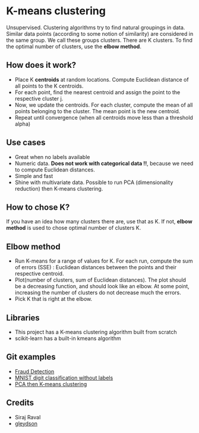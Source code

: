 # K-means clustering
Unsupervised. Clustering algorithms try to find natural groupings in data. 
Similar data points (according to some notion of similarity) are considered in the same group. 
We call these groups clusters. There are K clusters. To find the optimal number of clusters, use the **elbow method**.

## How does it work?

* Place K **centroids** at random locations. Compute Euclidean distance of all points to the K centroids. 
* For each point, find the nearest centroid and assign the point to the respective cluster j.
* Now, we update the centroids. For each cluster, compute the mean of all points belonging to the cluster. The mean point 
is the new centroid.
* Repeat until convergence (when all centroids move less than a threshold alpha)

## Use cases

* Great when no labels available
* Numeric data. **Does not work with categorical data !!**, because we need to compute Euclidean distances. 
* Simple and fast
* Shine with multivariate data. Possible to run PCA (dimensionality reduction) then K-means clustering.

## How to chose K?

If you have an idea how many clusters there are, use that as K. If not, **elbow method** is used to chose optimal number of clusters K.

## Elbow method

* Run K-means for a range of values for K. For each run, compute the sum of errors (SSE) : Euclidean distances between the points and their respective centroid. 
* Plot(number of clusters, sum of Euclidean distances). The plot should be a decreasing function, and should look like an elbow.
At some point, increasing the number of clusters do not decrease much the errors.
* Pick K that is right at the elbow. 

## Libraries 
* This project has a K-means clustering algorithm built from scratch 
* scikit-learn has a built-in kmeans algorithm

## Git examples

* [Fraud Detection](https://github.com/georgymh/ml-fraud-detection) 
* [MNIST digit classification without labels](https://github.com/Datamine/MNIST-K-Means-Clustering/blob/master/Kmeans.ipynb) 
* [PCA then K-means clustering](https://github.com/yesblogger/Data_Science/blob/master/K-means_from_scratch/K-means_clustering.ipynb)

## Credits

* Siraj Raval
* [gleydson](https://github.com/gleydson404)
